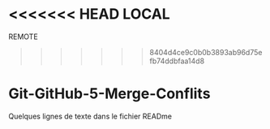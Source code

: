 <<<<<<< HEAD
LOCAL
=======
REMOTE
>>>>>>> 8404d4ce9c0b0b3893ab96d75efb74ddbfaa14d8

# Git-GitHub-5-Merge-Conflits

Quelques lignes de texte dans le fichier READme
